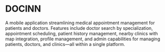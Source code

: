 # DOCINN
A mobile application streamlining medical appointment management for patients and doctors. Features include doctor search by specialization, appointment scheduling, patient history management, nearby clinics with map integration, profile management, and admin capabilities for managing patients, doctors, and clinics—all within a single platform.
